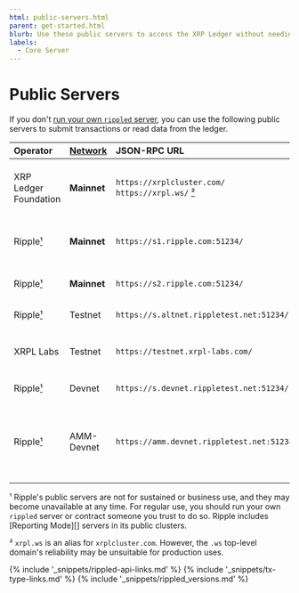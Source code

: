 ```yaml
---
html: public-servers.html
parent: get-started.html
blurb: Use these public servers to access the XRP Ledger without needing your own infrastructure.
labels:
  - Core Server
---
```


# Public Servers

If you don't [run your own `rippled` server](install-rippled.html), you can use the following public servers to submit transactions or read data from the ledger.

| Operator              | [Network][] | JSON-RPC URL                                                   | WebSocket URL                                               | Notes                                                                                                                    |
|:--------------------- |:----------- |:-------------------------------------------------------------- |:----------------------------------------------------------- |:------------------------------------------------------------------------------------------------------------------------ |
| XRP Ledger Foundation | **Mainnet** | `https://xrplcluster.com/` <br> `https://xrpl.ws/` [²][] | `wss://xrplcluster.com/` <br>  `wss://xrpl.ws/` [²][] | Full history server cluster with CORS support.                                                                           |
| Ripple[¹][]           | **Mainnet** | `https://s1.ripple.com:51234/`                                 | `wss://s1.ripple.com/`                                      | General purpose server cluster                                                                                           |
| Ripple[¹][]           | **Mainnet** | `https://s2.ripple.com:51234/`                                 | `wss://s2.ripple.com/`                                      | [Full-history server](ledger-history.html#full-history) cluster                                                          |
| Ripple[¹][]           | Testnet     | `https://s.altnet.rippletest.net:51234/`                       | `wss://s.altnet.rippletest.net:51233/`                      | Testnet public server                                                                                                    |
| XRPL Labs             | Testnet     | `https://testnet.xrpl-labs.com/`                               | `wss://testnet.xrpl-labs.com/`                              | Testnet public server with CORS support                                                                                  |
| Ripple[¹][]           | Devnet      | `https://s.devnet.rippletest.net:51234/`                       | `wss://s.devnet.rippletest.net:51233/`                      | Devnet public server                                                                                                     |
| Ripple[¹][]           | AMM-Devnet  | `https://amm.devnet.rippletest.net:51234/`                     | `wss://amm.devnet.rippletest.net:51233/`                    | Special devnet for [XLS-30d Automated Market Maker](https://github.com/XRPLF/XRPL-Standards/discussions/78) development. |

<a id="footnote-1"></a>¹ Ripple's public servers are not for sustained or business use, and they may become unavailable at any time. For regular use, you should run your own `rippled` server or contract someone you trust to do so. Ripple includes \[Reporting Mode\]\[\] servers in its public clusters.

<a id="footnote-2"></a>² `xrpl.ws` is an alias for `xrplcluster.com`. However, the `.ws` top-level domain's reliability may be unsuitable for production uses.

<!--{# common link defs #}-->
{% include '_snippets/rippled-api-links.md' %}
{% include '_snippets/tx-type-links.md' %}
{% include '_snippets/rippled_versions.md' %}

[Network]: parallel-networks.html
[¹]: #footnote-1
[²]: #footnote-2
